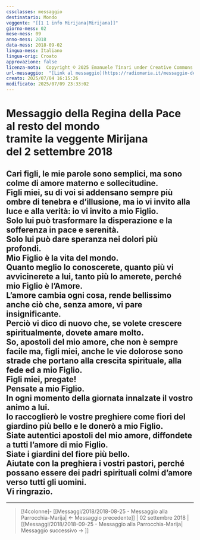 ```yaml
---
cssclasses: messaggio
destinatario: Mondo
veggente: "[[1 1 info Mirijana|Mirijana]]"
giorno-mess: 02
mese-mess: 09
anno-mess: 2018
data-mess: 2018-09-02
lingua-mess: Italiano
lingua-orig: Croato
approvazione: false
licenza-nota:  Copyright © 2025 Emanuele Tinari under Creative Commons BY-NC-SA 4.0 https://creativecommons.org/licenses/by-nc-sa/4.0/
url-messaggio:  "[Link al messaggio](https://radiomaria.it/messaggio-del-2-settembre-2018/)"
creato: 2025/07/04 16:15:26
modificato: 2025/07/09 23:33:02
---
```


# Messaggio della Regina della Pace<br>al resto del mondo<br>tramite la veggente Mirijana<br>del 2 settembre 2018

## Cari figli, le mie parole sono semplici, ma sono colme di amore materno e sollecitudine.<br>Figli miei, su di voi si addensano sempre più ombre di tenebra e d’illusione, ma io vi invito alla luce e alla verità: io vi invito a mio Figlio.<br>Solo lui può trasformare la disperazione e la sofferenza in pace e serenità.<br>Solo lui può dare speranza nei dolori più profondi.<br>Mio Figlio è la vita del mondo.<br>Quanto meglio lo conoscerete, quanto più vi avvicinerete a lui, tanto più lo amerete, perché mio Figlio è l’Amore.<br>L’amore cambia ogni cosa, rende bellissimo anche ciò che, senza amore, vi pare insignificante.<br>Perciò vi dico di nuovo che, se volete crescere spiritualmente, dovete amare molto.<br>So, apostoli del mio amore, che non è sempre facile ma, figli miei, anche le vie dolorose sono strade che portano alla crescita spirituale, alla fede ed a mio Figlio.<br>Figli miei, pregate!<br>Pensate a mio Figlio.<br>In ogni momento della giornata innalzate il vostro animo a lui.<br>Io raccoglierò le vostre preghiere come fiori del giardino più bello e le donerò a mio Figlio.<br>Siate autentici apostoli del mio amore, diffondete a tutti l’amore di mio Figlio.<br>Siate i giardini del fiore più bello.<br>Aiutate con la preghiera i vostri pastori, perché possano essere dei padri spirituali colmi d’amore verso tutti gli uomini.<br>Vi ringrazio.

***

> [!4colonne]- [[Messaggi/2018/2018-08-25 - Messaggio alla Parrocchia-Marija| ← Messaggio precedente]] | 02 settembre 2018 | [[Messaggi/2018/2018-09-25 - Messaggio alla Parrocchia-Marija| Messaggio successivo → ]]
